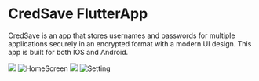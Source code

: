 # CredSave FlutterApp

CredSave is an app that stores usernames and passwords for multiple applications securely in an encrypted format with a modern UI design. This app is built for both IOS and Android. 







![](https://i.imgur.com/xbG43d6.jpg)
![HomeScreen](https://i.imgur.com/cj0r7BO.jpg)
![](https://i.imgur.com/bDD0v8L.jpg)
![Setting](https://i.imgur.com/vLu9GRo.jpg)
